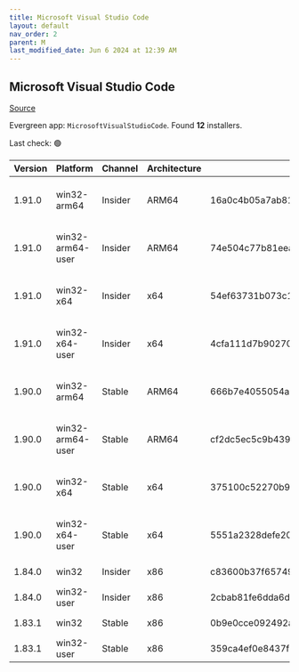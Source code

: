 ```yaml
---
title: Microsoft Visual Studio Code
layout: default
nav_order: 2
parent: M
last_modified_date: Jun 6 2024 at 12:39 AM
---
```


## Microsoft Visual Studio Code

[Source](https://code.visualstudio.com)

Evergreen app: `MicrosoftVisualStudioCode`. Found **12** installers.

Last check: 🟢

| Version | Platform         | Channel | Architecture | Sha256                                                           | URI                                                                                                                                                                                                                                                                                                            |
| ------- | ---------------- | ------- | ------------ | ---------------------------------------------------------------- | -------------------------------------------------------------------------------------------------------------------------------------------------------------------------------------------------------------------------------------------------------------------------------------------------------------- |
| 1.91.0  | win32-arm64      | Insider | ARM64        | 16a0c4b05a7ab81ba708e47c996688cf214ad923a666c43a6e2d56ac219cfb8c | [https://vscode.download.prss.microsoft.com/dbazure/download/insider/7cd1f1ce4e8ba91863fc9840530073813a0fd4df/VSCodeSetup-arm64-1.91.0-insider.exe](https://vscode.download.prss.microsoft.com/dbazure/download/insider/7cd1f1ce4e8ba91863fc9840530073813a0fd4df/VSCodeSetup-arm64-1.91.0-insider.exe)         |
| 1.91.0  | win32-arm64-user | Insider | ARM64        | 74e504c77b81eea8be3fc077c102745560b27756fd018bd80b21718c5b612cf3 | [https://vscode.download.prss.microsoft.com/dbazure/download/insider/7cd1f1ce4e8ba91863fc9840530073813a0fd4df/VSCodeUserSetup-arm64-1.91.0-insider.exe](https://vscode.download.prss.microsoft.com/dbazure/download/insider/7cd1f1ce4e8ba91863fc9840530073813a0fd4df/VSCodeUserSetup-arm64-1.91.0-insider.exe) |
| 1.91.0  | win32-x64        | Insider | x64          | 54ef63731b073c1c3be70177ab846501de49dfbe6776522ec0d419fe63aa5d44 | [https://vscode.download.prss.microsoft.com/dbazure/download/insider/7cd1f1ce4e8ba91863fc9840530073813a0fd4df/VSCodeSetup-x64-1.91.0-insider.exe](https://vscode.download.prss.microsoft.com/dbazure/download/insider/7cd1f1ce4e8ba91863fc9840530073813a0fd4df/VSCodeSetup-x64-1.91.0-insider.exe)             |
| 1.91.0  | win32-x64-user   | Insider | x64          | 4cfa111d7b90270ba25572b912629395b26e568a49281099939cc6f605386603 | [https://vscode.download.prss.microsoft.com/dbazure/download/insider/7cd1f1ce4e8ba91863fc9840530073813a0fd4df/VSCodeUserSetup-x64-1.91.0-insider.exe](https://vscode.download.prss.microsoft.com/dbazure/download/insider/7cd1f1ce4e8ba91863fc9840530073813a0fd4df/VSCodeUserSetup-x64-1.91.0-insider.exe)     |
| 1.90.0  | win32-arm64      | Stable  | ARM64        | 666b7e4055054aefc3e470b130a597ed3994b22952a06f97ea8213486fc05c44 | [https://vscode.download.prss.microsoft.com/dbazure/download/stable/89de5a8d4d6205e5b11647eb6a74844ca23d2573/VSCodeSetup-arm64-1.90.0.exe](https://vscode.download.prss.microsoft.com/dbazure/download/stable/89de5a8d4d6205e5b11647eb6a74844ca23d2573/VSCodeSetup-arm64-1.90.0.exe)                           |
| 1.90.0  | win32-arm64-user | Stable  | ARM64        | cf2dc5ec5c9b43959ee273d1c5e4b486c34e7c949b773e25ece88eaeebc68e79 | [https://vscode.download.prss.microsoft.com/dbazure/download/stable/89de5a8d4d6205e5b11647eb6a74844ca23d2573/VSCodeUserSetup-arm64-1.90.0.exe](https://vscode.download.prss.microsoft.com/dbazure/download/stable/89de5a8d4d6205e5b11647eb6a74844ca23d2573/VSCodeUserSetup-arm64-1.90.0.exe)                   |
| 1.90.0  | win32-x64        | Stable  | x64          | 375100c52270b95baae03206a99585a88a77a236419bda94e7b904edd48652f7 | [https://vscode.download.prss.microsoft.com/dbazure/download/stable/89de5a8d4d6205e5b11647eb6a74844ca23d2573/VSCodeSetup-x64-1.90.0.exe](https://vscode.download.prss.microsoft.com/dbazure/download/stable/89de5a8d4d6205e5b11647eb6a74844ca23d2573/VSCodeSetup-x64-1.90.0.exe)                               |
| 1.90.0  | win32-x64-user   | Stable  | x64          | 5551a2328defe20fd5d612b78f43403a11980dafa1b46c10649fd5909076c543 | [https://vscode.download.prss.microsoft.com/dbazure/download/stable/89de5a8d4d6205e5b11647eb6a74844ca23d2573/VSCodeUserSetup-x64-1.90.0.exe](https://vscode.download.prss.microsoft.com/dbazure/download/stable/89de5a8d4d6205e5b11647eb6a74844ca23d2573/VSCodeUserSetup-x64-1.90.0.exe)                       |
| 1.84.0  | win32            | Insider | x86          | c83600b37f65749ea9e16496847bbfd967dece2472cee7d8011ae719e2633c18 | [https://az764295.vo.msecnd.net/insider/0c36b92c82064882a228487040187cfc13669c0f/VSCodeSetup-ia32-1.84.0-insider.exe](https://az764295.vo.msecnd.net/insider/0c36b92c82064882a228487040187cfc13669c0f/VSCodeSetup-ia32-1.84.0-insider.exe)                                                                     |
| 1.84.0  | win32-user       | Insider | x86          | 2cbab81fe6dda6dfb07751707107db95ba7afa0a6ada65a1df78a04eef0aadf5 | [https://az764295.vo.msecnd.net/insider/0c36b92c82064882a228487040187cfc13669c0f/VSCodeUserSetup-ia32-1.84.0-insider.exe](https://az764295.vo.msecnd.net/insider/0c36b92c82064882a228487040187cfc13669c0f/VSCodeUserSetup-ia32-1.84.0-insider.exe)                                                             |
| 1.83.1  | win32            | Stable  | x86          | 0b9e0cce092492a88cdaf12048e3630290944b051f3194c5ca3d6b7012f05e7f | [https://az764295.vo.msecnd.net/stable/a6606b6ca720bca780c2d3c9d4cc3966ff2eca12/VSCodeSetup-ia32-1.83.1.exe](https://az764295.vo.msecnd.net/stable/a6606b6ca720bca780c2d3c9d4cc3966ff2eca12/VSCodeSetup-ia32-1.83.1.exe)                                                                                       |
| 1.83.1  | win32-user       | Stable  | x86          | 359ca4ef0e8437f7e5183a97a9d79834463a3df88bb10c82c48cc2bd53b8a7e5 | [https://az764295.vo.msecnd.net/stable/a6606b6ca720bca780c2d3c9d4cc3966ff2eca12/VSCodeUserSetup-ia32-1.83.1.exe](https://az764295.vo.msecnd.net/stable/a6606b6ca720bca780c2d3c9d4cc3966ff2eca12/VSCodeUserSetup-ia32-1.83.1.exe)                                                                               |
